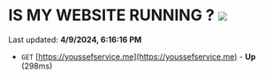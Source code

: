 # IS MY WEBSITE RUNNING ? [![](https://img.shields.io/static/v1?label=Sponsor&message=%E2%9D%A4&logo=GitHub&color=%23fe8e86)](https://github.com/sponsors/<username>)

Last updated: **4/9/2024, 6:16:16 PM**

- `GET` [https://youssefservice.me](https://youssefservice.me) - **Up** (298ms)
